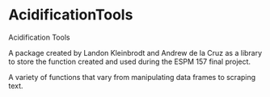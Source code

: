 # AcidificationTools
Acidification Tools

A package created by Landon Kleinbrodt and Andrew de la Cruz as a library to store the function created and used during the ESPM 157 final project.

A variety of functions that vary from manipulating data frames to scraping text.
